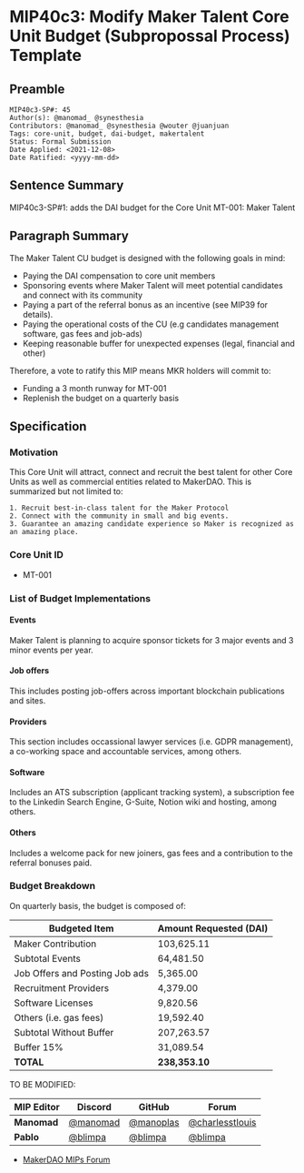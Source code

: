 # MIP40c3: Modify Maker Talent Core Unit Budget (Subpropossal Process) Template

## Preamble

```
MIP40c3-SP#: 45
Author(s): @manomad_ @synesthesia
Contributors: @manomad_ @synesthesia @wouter @juanjuan
Tags: core-unit, budget, dai-budget, makertalent
Status: Formal Submission
Date Applied: <2021-12-08>
Date Ratified: <yyyy-mm-dd>
```

## Sentence Summary

MIP40c3-SP#1: adds the DAI budget for the Core Unit MT-001: Maker Talent

## Paragraph Summary

The Maker Talent CU budget is designed with the following goals in mind:

- Paying the DAI compensation to core unit members 
- Sponsoring events where Maker Talent will meet potential candidates and connect with its community
- Paying a part of the referral bonus as an incentive (see MIP39 for details).
- Paying the operational costs of the CU (e.g candidates management software, gas fees and job-ads)
- Keeping reasonable buffer for unexpected expenses (legal, financial and other)

Therefore, a vote to ratify this MIP means MKR holders will commit to:

- Funding a 3 month runway for MT-001
- Replenish the budget on a quarterly basis

## Specification

### Motivation

This Core Unit will attract, connect and recruit the best talent for other Core Units as well as commercial entities related to MakerDAO. This is summarized but not limited to:

    1. Recruit best-in-class talent for the Maker Protocol
    2. Connect with the community in small and big events.
    3. Guarantee an amazing candidate experience so Maker is recognized as an amazing place.

### Core Unit ID

- MT-001

### List of Budget Implementations

#### Events

Maker Talent is planning to acquire sponsor tickets for 3 major events and 3 minor events per year. 

#### Job offers

This includes posting job-offers across important blockchain publications and sites.

#### Providers

This section includes occassional lawyer services (i.e. GDPR management), a co-working space and accountable services, among others.

#### Software

Includes an ATS subscription (applicant tracking system), a subscription fee to the Linkedin Search Engine, G-Suite, Notion wiki and hosting, among others.

#### Others

Includes a welcome pack for new joiners, gas fees and a contribution to the referral bonuses paid.

### Budget Breakdown

On quarterly basis, the budget is composed of:

Budgeted Item | Amount Requested (DAI)
------------ | -------------
Maker Contribution | 103,625.11 
Subtotal Events | 64,481.50 
Job Offers and Posting Job ads | 5,365.00 
Recruitment Providers | 4,379.00 
Software Licenses | 9,820.56 
Others (i.e. gas fees) | 19,592.40 
Subtotal Without Buffer | 207,263.57 
Buffer 15% | 31,089.54 
**TOTAL**| **238,353.10** 

TO BE MODIFIED:

| MIP Editor | Discord | GitHub | Forum |
|-|-|-|-|
| **Manomad** | [@manomad](https://chat.makerdao.com/) | [@manoplas](https://github.com/manoplas) | [@charlesstlouis](https://forum.makerdao.com/u/charlesstlouis/summary) |
| **Pablo** | [@blimpa](https://chat.makerdao.com/) | [@blimpa](https://github.com/blimpa) | [@blimpa](https://forum.makerdao.com/u/blimpa/summary) |

* [MakerDAO MIPs Forum](https://forum.makerdao.com/c/mips/14)
